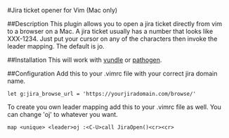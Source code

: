 #Jira ticket opener for Vim (Mac only)

##Description
This plugin allows you to open a jira ticket directly from vim to a browser on a Mac. A jira ticket usually has a number that looks like XXX-1234. Just put your cursor on any of the characters then invoke the leader mapping.  The default is <leader>jo.

##Installation
This will work with [vundle](https://github.com/gmarik/vundle) or [pathogen](https://github.com/tpope/vim-pathogen).

##Configuration
Add this to your .vimrc file with your correct jira domain name.

    let g:jira_browse_url = 'https://yourjiradomain.com/browse/'

To create you own leader mapping add this to your .vimrc file as well.  You can change 'oj' to whatever you want.

    map <unique> <leader>oj :<C-U>call JiraOpen()<cr><cr>
